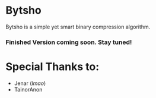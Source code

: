 # Bytsho
Bytsho is a simple yet smart binary compression algorithm. 

### Finished Version coming soon. Stay tuned!

# Special Thanks to:
- Jenar (*lmao*)
- TainorAnon
